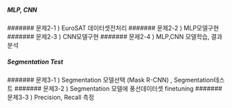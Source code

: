 ##### MLP, CNN 
####### 문제2-1 ) EuroSAT 데이터셋전처리 
####### 문제2-2 ) MLP모델구현 
####### 문제2-3 ) CNN모델구현
####### 문제2-4 ) MLP,CNN 모델학습, 결과분석

##### Segmentation Test
####### 문제3-1 ) Segmentation 모델선택 (Mask R-CNN) , Segmentation테스트 
####### 문제3-2 ) Segmentation 모델에 풍선데이터셋 finetuning 
####### 문제3-3 ) Precision, Recall 측정 
